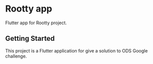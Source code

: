 # Rootty app

Flutter app for Rootty project.

## Getting Started

This project is a Flutter application for give a solution to ODS Google challenge.
